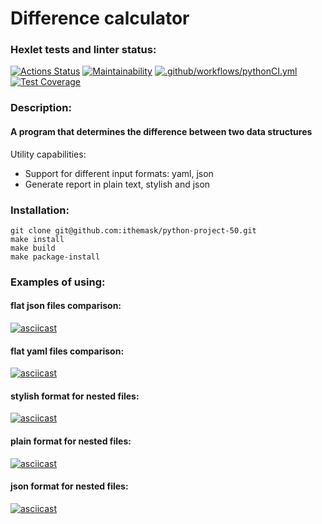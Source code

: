 # Difference calculator
### Hexlet tests and linter status:
[![Actions Status](https://github.com/Detya9/python-project-50/actions/workflows/hexlet-check.yml/badge.svg)](https://github.com/Detya9/python-project-50/actions)
[![Maintainability](https://api.codeclimate.com/v1/badges/add64477968235a49633/maintainability)](https://codeclimate.com/github/Detya9/python-project-50/maintainability
)
[![.github/workflows/pythonCI.yml](https://github.com/Detya9/python-project-50/actions/workflows/pythonCI.yml/badge.svg)](https://github.com/Detya9/python-project-50/actions/workflows/pythonCI.yml)
[![Test Coverage](https://api.codeclimate.com/v1/badges/add64477968235a49633/test_coverage)](https://codeclimate.com/github/Detya9/python-project-50/test_coverage)

### Description:
#### A program that determines the difference between two data structures
Utility capabilities:
- Support for different input formats: yaml, json
- Generate report in plain text, stylish and json
### Installation:
```
git clone git@github.com:ithemask/python-project-50.git
make install
make build
make package-install
```
### Examples of using:
#### flat json files comparison:
[![asciicast](https://asciinema.org/a/h5LuF53hGP7AdJa7IbHZhpxAt.svg)](https://asciinema.org/a/h5LuF53hGP7AdJa7IbHZhpxAt)
#### flat yaml files comparison:
[![asciicast](https://asciinema.org/a/JF0OO5q4cgi67mHuTmjwKuFiU.svg)](https://asciinema.org/a/JF0OO5q4cgi67mHuTmjwKuFiU)
#### stylish format for nested files:
[![asciicast](https://asciinema.org/a/RWoCCT93Tnb29piv3G8aXSvnq.svg)](https://asciinema.org/a/RWoCCT93Tnb29piv3G8aXSvnq)
#### plain format for nested files:
[![asciicast](https://asciinema.org/a/UWf2eRpn2X8XVdlWTzBJOxfp4.svg)](https://asciinema.org/a/UWf2eRpn2X8XVdlWTzBJOxfp4)
#### json format for nested files:
[![asciicast](https://asciinema.org/a/Pmlu2VFBvAfjebducmGaqfBej.svg)](https://asciinema.org/a/Pmlu2VFBvAfjebducmGaqfBej)
